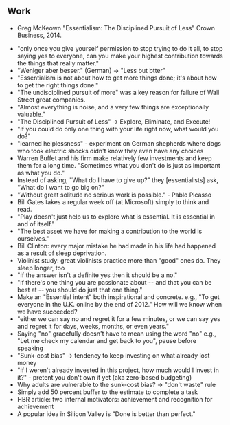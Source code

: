 Work
----

*  Greg McKeown "Essentialism: The Disciplined Pursuit of Less" Crown Business, 2014.
  - "only once you give yourself permission to stop trying to do it all, to stop saying yes to everyone, can you make your highest contribution towards the things that really matter."
  - "Weniger aber besser." (German) -> "Less but btter"
  - "Essentialism is not about how to get more things done; it's about how to get the right things done."
  - "The undisciplined pursuit of more" was a key reason for failure of Wall Street great companies.
  - "Almost everything is noise, and a very few things are exceptionally valuable."
  - "The Disciplined Pursuit of Less" -> Explore, Eliminate, and Execute!
  - "If you could do only one thing with your life right now, what would you do?"
  - "learned helplessness" - experiment on German shepherds where dogs who took electric shocks didn't know they even have any choices
  - Warren Buffet and his firm make relatively few investments and keep them for a long time. "Sometimes what you don't do is just as important as what you do."
  - Instead of asking, "What do I have to give up?" they [essentialists] ask, "What do I want to go big on?"
  - "Without great solitude no serious work is possible." - Pablo Picasso
  - Bill Gates takes a regular week off (at Microsoft) simply to think and read.
  - "Play doesn't just help us to explore what is essential. It is essential in and of itself."
  - "The best asset we have for making a contribution to the world is ourselves."
  - Bill Clinton: every major mistake he had made in his life had happened as a result of sleep deprivation.
  - Violinist study: great violinists practice more than "good" ones do. They sleep longer, too
  - "If the answer isn't a definite yes then it should be a no."
  - "if there's one thing you are passionate about -- and that you can be best at -- you should do just that one thing."
  - Make an "Essential intent" both inspirational and concrete. e.g., "To get everyone in the U.K. online by the end of 2012." How will we know when we have succeeded?
  - "either we can say no and regret it for a few minutes, or we can say yes and regret it for days, weeks, months, or even years."
  - Saying "no" gracefully doesn't have to mean using the word "no" e.g., "Let me check my calendar and get back to you", pause before speaking
  - "Sunk-cost bias" -> tendency to keep investing on what already lost money
  - "If I weren't already invested in this project, how much would I invest in it?" - pretent you don't own it yet (aka zero-based budgeting)
  - Why adults are vulnerable to the sunk-cost bias? -> "don't waste" rule
  - Simply add 50 percent buffer to the estimate to complete a task
  - HBR article: two internal motivators: achievement and recognition for achievement
  - A popular idea in Silicon Valley is "Done is better than perfect."
